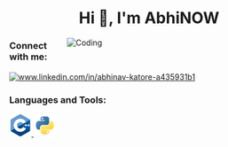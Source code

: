 <h1 align="center">Hi 👋, I'm AbhiNOW</h1>

<img align="right" alt="Coding" width="400" src="https://dribbble.com/shots/15480489-avento?utm_source=Clipboard_Shot&utm_campaign=abhinavkatore&utm_content=avento&utm_medium=Social_Share&utm_source=Clipboard_Shot&utm_campaign=abhinavkatore&utm_content=avento&utm_medium=Social_Share​">
<h3 align="left">Connect with me:</h3>
<p align="left">
<a href="https://linkedin.com/in/www.linkedin.com/in/abhinav-katore-a435931b1" target="blank"><img align="center" src="https://cdn.jsdelivr.net/npm/simple-icons@3.0.1/icons/linkedin.svg" alt="www.linkedin.com/in/abhinav-katore-a435931b1" height="30" width="40" /></a>
</p>

<h3 align="left">Languages and Tools:</h3>
<p align="left"> <a href="https://www.w3schools.com/cpp/" target="_blank"> <img src="https://raw.githubusercontent.com/devicons/devicon/master/icons/cplusplus/cplusplus-original.svg" alt="cplusplus" width="40" height="40"/> </a> <a href="https://www.python.org" target="_blank"> <img src="https://raw.githubusercontent.com/devicons/devicon/master/icons/python/python-original.svg" alt="python" width="40" height="40"/> </a> </p>
